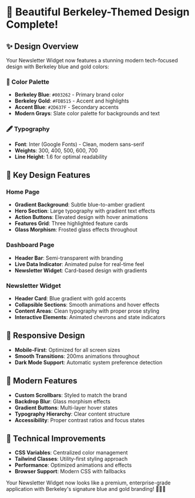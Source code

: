 # 🎨 Beautiful Berkeley-Themed Design Complete!

## ✨ **Design Overview**

Your Newsletter Widget now features a stunning modern tech-focused design with Berkeley blue and gold colors:

### **🎨 Color Palette**
- **Berkeley Blue**: `#003262` - Primary brand color
- **Berkeley Gold**: `#FDB515` - Accent and highlights  
- **Accent Blue**: `#2D637F` - Secondary accents
- **Modern Grays**: Slate color palette for backgrounds and text

### **🖋️ Typography**
- **Font**: Inter (Google Fonts) - Clean, modern sans-serif
- **Weights**: 300, 400, 500, 600, 700
- **Line Height**: 1.6 for optimal readability

## 🎯 **Key Design Features**

### **Home Page**
- **Gradient Background**: Subtle blue-to-amber gradient
- **Hero Section**: Large typography with gradient text effects
- **Action Buttons**: Elevated design with hover animations
- **Features Grid**: Three highlighted feature cards
- **Glass Morphism**: Frosted glass effects throughout

### **Dashboard Page**
- **Header Bar**: Semi-transparent with branding
- **Live Data Indicator**: Animated pulse for real-time feel
- **Newsletter Widget**: Card-based design with gradients

### **Newsletter Widget**
- **Header Card**: Blue gradient with gold accents
- **Collapsible Sections**: Smooth animations and hover effects
- **Content Areas**: Clean typography with proper prose styling
- **Interactive Elements**: Animated chevrons and state indicators

## 📱 **Responsive Design**
- **Mobile-First**: Optimized for all screen sizes
- **Smooth Transitions**: 200ms animations throughout
- **Dark Mode Support**: Automatic system preference detection

## 🚀 **Modern Features**
- **Custom Scrollbars**: Styled to match the brand
- **Backdrop Blur**: Glass morphism effects
- **Gradient Buttons**: Multi-layer hover states
- **Typography Hierarchy**: Clear content structure
- **Accessibility**: Proper contrast ratios and focus states

## 🔧 **Technical Improvements**
- **CSS Variables**: Centralized color management
- **Tailwind Classes**: Utility-first styling approach
- **Performance**: Optimized animations and effects
- **Browser Support**: Modern CSS with fallbacks

Your Newsletter Widget now looks like a premium, enterprise-grade application with Berkeley's signature blue and gold branding! 🐻💙💛
